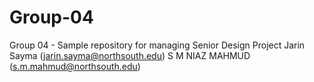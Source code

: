 # Group-04
Group 04 - Sample repository for managing Senior Design Project
Jarin Sayma (jarin.sayma@northsouth.edu) 
S M NIAZ MAHMUD (s.m.mahmud@northsouth.edu)

